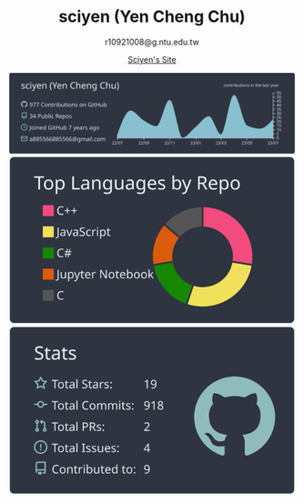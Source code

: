 <h1 align="center">sciyen (Yen Cheng Chu)</h1>
<p align="center">r10921008@g.ntu.edu.tw</p>
<p align="center"><a href="https://sciyen.github.io/">Sciyen's Site</a></p>

<div align="center">
<a href="https://github.com/vn7n24fzkq/github-profile-summary-cards"><img src="https://raw.githubusercontent.com/sciyen/sciyen/master/profile-summary-card-output/nord_dark/0-profile-details.svg" alt=""></a>
<a href="https://github.com/vn7n24fzkq/github-profile-summary-cards"><img src="https://raw.githubusercontent.com/sciyen/sciyen/master/profile-summary-card-output/nord_dark/1-repos-per-language.svg" alt=""></a>
<a href="https://github.com/vn7n24fzkq/github-profile-summary-cards"><img src="https://raw.githubusercontent.com/sciyen/sciyen/master/profile-summary-card-output/nord_dark/3-stats.svg" alt=""></a>
</div>
